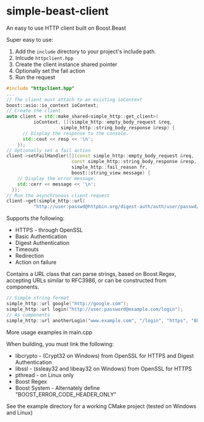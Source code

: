 # simple-beast-client
An easy to use HTTP client built on Boost.Beast

Super easy to use: 
1. Add the `include` directory to your project's include path.
2. Inlcude `httpclient.hpp`
3. Create the client instance shared pointer
4. Optionally set the fail action
5. Run the request

```c++
#include "httpclient.hpp"
...
// The client must attach to an existing ioContext
boost::asio::io_context ioContext;
// Create the client.
auto client = std::make_shared<simple_http::get_client>(
          ioContext, [](simple_http::empty_body_request &req,
                    simple_http::string_body_response &resp) {
      // Display the response to the console.
      std::cout << resp << '\n';
    });
// Optionally set a fail action
client->setFailHandler([](const simple_http::empty_body_request &req,
                        const simple_http::string_body_response &resp,
                        simple_http::fail_reason fr, 
                        boost::string_view message) {
    // Display the error message.
    std::cerr << message << '\n';
  });
// Run the asynchronous client request
client->get(simple_http::url(
          "http://user:passwd@httpbin.org/digest-auth/auth/user/passwd/MD5/never"));
```


Supports the following:

* HTTPS - through OpenSSL
* Basic Authentication
* Digest Authentication
* Timeouts
* Redirection
* Action on failure

Contains a URL class that can parse strings, based on Boost.Regex, accepting URLs similar to RFC3986, or can be constructed from components.

```c++
// Simple string format
simple_http::url google("http://google.com");
simple_http::url login("http://user:password@example.com/login");
// As components
simple_http::url anotherLogin("www.example.com", "/login", "https", "80", "user", "password");
```
More usage examples in main.cpp

When building, you must link the following:
* libcrypto - (Crypt32 on Windows) from OpenSSL for HTTPS and Digest Authentication
* libssl - (ssleay32 and libeay32 on Windows) from OpenSSL for HTTPS
* pthread - on Linux only
* Boost Regex
* Boost System - Alternately define "BOOST_ERROR_CODE_HEADER_ONLY"

See the example directory for a working CMake project (tested on Windows and Linux)
